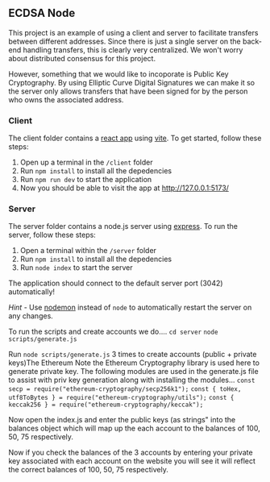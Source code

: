 ## ECDSA Node

This project is an example of using a client and server to facilitate transfers between different addresses. Since there is just a single server on the back-end handling transfers, this is clearly very centralized. We won't worry about distributed consensus for this project.

However, something that we would like to incoporate is Public Key Cryptography. By using Elliptic Curve Digital Signatures we can make it so the server only allows transfers that have been signed for by the person who owns the associated address.
 
### Client

The client folder contains a [react app](https://reactjs.org/) using [vite](https://vitejs.dev/). To get started, follow these steps:

1. Open up a terminal in the `/client` folder
2. Run `npm install` to install all the depedencies
3. Run `npm run dev` to start the application 
4. Now you should be able to visit the app at http://127.0.0.1:5173/

### Server

The server folder contains a node.js server using [express](https://expressjs.com/). To run the server, follow these steps:

1. Open a terminal within the `/server` folder 
2. Run `npm install` to install all the depedencies 
3. Run `node index` to start the server 

The application should connect to the default server port (3042) automatically! 

_Hint_ - Use [nodemon](https://www.npmjs.com/package/nodemon) instead of `node` to automatically restart the server on any changes.

To run the scripts and create accounts we do….
```cd server```
```node scripts/generate.js```  

Run ```node scripts/generate.js``` 3 times to create accounts (public + private keys)The Ethereum 
Note the Ethereum Cryptography library is used here to generate private key. 
The following modules are used in the generate.js file to assist with priv key generation along with installing the modules...
```const secp = require("ethereum-cryptography/secp256k1");```
```const { toHex, utf8ToBytes } = require("ethereum-cryptography/utils");```
```const { keccak256 } = require("ethereum-cryptography/keccak");```

Now open the index.js and enter the public keys (as strings" into the balances object which will map up the each account to the balances of 100, 50, 75 respectively.

Now if you check the balances of the 3 accounts by entering your private key associated with each account on the website you will see it will reflect the correct balances of 100, 50, 75 respectively. 





